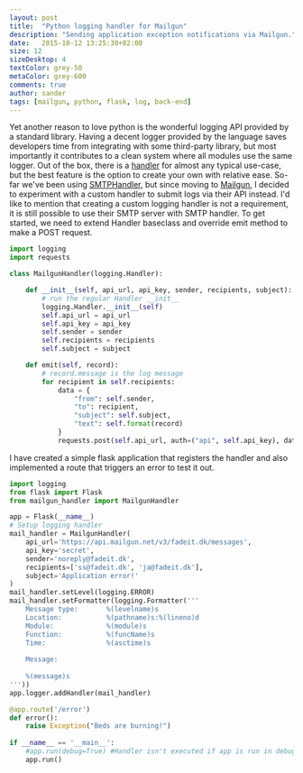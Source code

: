 ```yaml
---
layout: post
title:  "Python logging handler for Mailgun"
description: "Sending application exception notifications via Mailgun."
date:   2015-10-12 13:25:30+02:00
size: 12
sizeDesktop: 4
textColor: grey-50
metaColor: grey-600
comments: true
author: sander
tags: [mailgun, python, flask, log, back-end]
---
```


Yet another reason to love python is the wonderful logging API provided by a standard library. Having a decent logger provided by the language saves developers time from integrating with some third-party library, but most importantly it contributes to a clean system where all modules use the same logger. Out of the box, there is a [handler][logging] for almost any typical use-case, but the best feature is the option to create your own with relative ease. So-far we've been using [SMTPHandler][smtp-handler], but since moving to [Mailgun][mailgun], I decided to experiment with a custom handler to submit logs via their API instead. I'd like to mention that creating a custom logging handler is not a requirement, it is still possible to use their SMTP server with SMTP handler. To get started, we need to extend Handler baseclass and override emit method to make a POST request.


```python
import logging
import requests

class MailgunHandler(logging.Handler):

    def __init__(self, api_url, api_key, sender, recipients, subject):
        # run the regular Handler __init__
        logging.Handler.__init__(self)
        self.api_url = api_url
        self.api_key = api_key
        self.sender = sender
        self.recipients = recipients
        self.subject = subject

    def emit(self, record):
        # record.message is the log message
        for recipient in self.recipients:
            data = {
                "from": self.sender,
                "to": recipient,
                "subject": self.subject,
                "text": self.format(record)
            }
            requests.post(self.api_url, auth=("api", self.api_key), data=data)
```

I have created a simple flask application that registers the handler and also implemented a route that triggers an error to test it out.


```python
import logging
from flask import Flask
from mailgun_handler import MailgunHandler

app = Flask(__name__)
# Setup logging handler
mail_handler = MailgunHandler(
    api_url='https://api.mailgun.net/v3/fadeit.dk/messages',
    api_key='secret',
    sender='noreply@fadeit.dk',
    recipients=['ss@fadeit.dk', 'ja@fadeit.dk'],
    subject='Application error!'
)
mail_handler.setLevel(logging.ERROR)
mail_handler.setFormatter(logging.Formatter('''
    Message type:       %(levelname)s
    Location:           %(pathname)s:%(lineno)d
    Module:             %(module)s
    Function:           %(funcName)s
    Time:               %(asctime)s
    
    Message:
    
    %(message)s
'''))
app.logger.addHandler(mail_handler)

@app.route('/error')
def error():
    raise Exception("Beds are burning!")
        
if __name__ == '__main__':
    #app.run(debug=True) #Handler isn't executed if app is run in debug mode
    app.run()
```


[logging]: https://docs.python.org/3/library/logging.handlers.html
[mailgun]: https://www.mailgun.com/
[smtp-handler]: https://docs.python.org/3/library/logging.handlers.html#smtphandler
